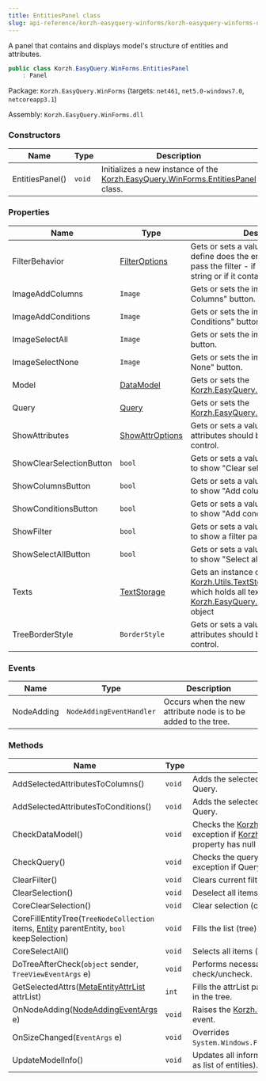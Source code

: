 ```yaml
---
title: EntitiesPanel class
slug: api-reference/korzh-easyquery-winforms/korzh-easyquery-winforms-namespace/entitiespanel-class
---
```



A panel that contains and displays model's structure of entities and attributes.
```csharp
public class Korzh.EasyQuery.WinForms.EntitiesPanel
    : Panel

```
Package: `Korzh.EasyQuery.WinForms` (targets: `net461`, `net5.0-windows7.0`, `netcoreapp3.1`)

Assembly: `Korzh.EasyQuery.WinForms.dll`

### Constructors

| Name | Type | Description | 
| --- | --- | --- | 
| EntitiesPanel() | `void` | Initializes a new instance of the [Korzh.EasyQuery.WinForms.EntitiesPanel](/api-reference/korzh-easyquery-winforms/korzh-easyquery-winforms-namespace/entitiespanel-class) class. | 


### Properties

| Name | Type | Description | 
| --- | --- | --- | 
| FilterBehavior | [FilterOptions](/api-reference/korzh-easyquery-winforms/korzh-easyquery-winforms-namespace/filteroptions-enum) | Gets or sets a value indicating how to define does the entity or attribute name pass the filter - if it starts with the filter string or if it contains that string. | 
| ImageAddColumns | `Image` | Gets or sets the image for "Add Columns" button. | 
| ImageAddConditions | `Image` | Gets or sets the image for "Add Conditions" button. | 
| ImageSelectAll | `Image` | Gets or sets the image for "Select All" button. | 
| ImageSelectNone | `Image` | Gets or sets the image for "Select None" button. | 
| Model | [DataModel](/api-reference/korzh-easyquery/korzh-easyquery-namespace/datamodel-class) | Gets or sets the [Korzh.EasyQuery.DataModel](/api-reference/korzh-easyquery/korzh-easyquery-namespace/datamodel-class) object . | 
| Query | [Query](/api-reference/korzh-easyquery/korzh-easyquery-namespace/query-class) | Gets or sets the [Korzh.EasyQuery.Query](/api-reference/korzh-easyquery/korzh-easyquery-namespace/query-class) object. | 
| ShowAttributes | [ShowAttrOptions](/api-reference/korzh-easyquery-winforms/korzh-easyquery-winforms-namespace/showattroptions-enum) | Gets or sets a value indicating which attributes should be shown in the control. | 
| ShowClearSelectionButton | `bool` | Gets or sets a value indicating whether to show "Clear selection" button. | 
| ShowColumnsButton | `bool` | Gets or sets a value indicating whether to show "Add columns" button. | 
| ShowConditionsButton | `bool` | Gets or sets a value indicating whether to show "Add conditions" button. | 
| ShowFilter | `bool` | Gets or sets a value indicating whether to show a filter panel. | 
| ShowSelectAllButton | `bool` | Gets or sets a value indicating whether to show "Select all" button. | 
| Texts | [TextStorage](/api-reference/korzh-easyquery/korzh-utils-namespace/textstorage-class) | Gets an instance of [Korzh.Utils.TextStorage](/api-reference/korzh-easyquery/korzh-utils-namespace/textstorage-class) object object which holds all text resources used in [Korzh.EasyQuery.WinForms.QueryPanel](/api-reference/korzh-easyquery-winforms/korzh-easyquery-winforms-namespace/querypanel-class) object | 
| TreeBorderStyle | `BorderStyle` | Gets or sets a value indicating which attributes should be shown in the control. | 


### Events

| Name | Type | Description | 
| --- | --- | --- | 
| NodeAdding | `NodeAddingEventHandler` | Occurs when the new attribute node is to be added to the tree. | 


### Methods

| Name | Type | Description | 
| --- | --- | --- | 
| AddSelectedAttributesToColumns() | `void` | Adds the selected attributes to the Columns' list of associated Query. | 
| AddSelectedAttributesToConditions() | `void` | Adds the selected attributes to the root predicate of associated Query. | 
| CheckDataModel() | `void` | Checks the [Korzh.EasyQuery.DataModel](/api-reference/korzh-easyquery/korzh-easyquery-namespace/datamodel-class) object. Generates an exception if [Korzh.EasyQuery.WinForms.EntitiesPanel.Model](/api-reference/korzh-easyquery-winforms/korzh-easyquery-winforms-namespace/entitiespanel-class) property has null value. | 
| CheckQuery() | `void` | Checks the query [Korzh.EasyQuery.Query](/api-reference/korzh-easyquery/korzh-easyquery-namespace/query-class). Generates an exception if Query property has null value. | 
| ClearFilter() | `void` | Clears current filter (if any). | 
| ClearSelection() | `void` | Deselect all items in the Entities tree. | 
| CoreClearSelection() | `void` | Clear selection (core virtual method). | 
| CoreFillEntityTree(`TreeNodeCollection` items, [Entity](/api-reference/korzh-easyquery/korzh-easyquery-namespace/entity-class) parentEntity, `bool` keepSelection) | `void` | Fills the list (tree) of entities and their attributes. | 
| CoreSelectAll() | `void` | Selects all items (core virtual method). | 
| DoTreeAfterCheck(`object` sender, `TreeViewEventArgs` e) | `void` | Performs necessary actions on some node checkbox check/uncheck. | 
| GetSelectedAttrs([MetaEntityAttrList](/api-reference/easydata-core/easydata-namespace/metaentityattrlist-class) attrList) | `int` | Fills the attrList param with the attributes wich nodes are selected in the tree. | 
| OnNodeAdding([NodeAddingEventArgs](/api-reference/korzh-easyquery-winforms/korzh-easyquery-winforms-namespace/nodeaddingeventargs-class) e) | `void` | Raises the [Korzh.EasyQuery.WinForms.EntitiesPanel.NodeAdding](/api-reference/korzh-easyquery-winforms/korzh-easyquery-winforms-namespace/entitiespanel-class) event. | 
| OnSizeChanged(`EventArgs` e) | `void` | Overrides `System.Windows.Forms.Control.OnSizeChanged(System.EventArgs)`. | 
| UpdateModelInfo() | `void` | Updates all information based on data model information (such as list of entities). |